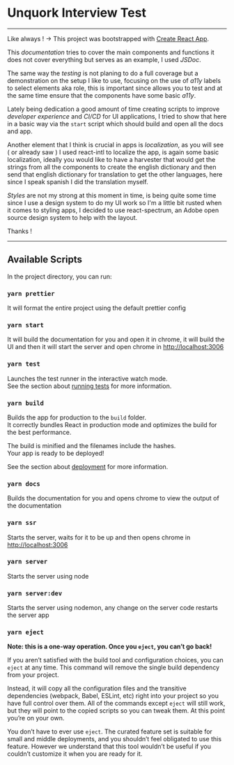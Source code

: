 # Unquork Interview Test

---
Like always ! -> This project was bootstrapped with [Create React App](https://github.com/facebook/create-react-app).

This *documentation* tries to cover the main components and functions it does not cover everything but serves as an example, I used *JSDoc*.

The same way the *testing* is not planing to do a full coverage but a demonstration on the setup I like to use, focusing on the use of *a11y* labels to select elements aka role, this is important since allows you to test and at the same time ensure that the components have some basic *a11y*.

Lately being dedication a good amount of time creating scripts to improve *developer experience* and *CI/CD* for UI applications, I tried to show that here in a basic way via the `start` script which should build and open all the docs and app.

Another element that I think is crucial in apps is *localization*, as you will see ( or already saw ) I used react-intl to localize the app, is again some basic localization, ideally you would like to have a harvester that would get the strings from all the components to create the english dictionary and then send that english dictionary for translation to get the other languages, here since I speak spanish I did the translation myself.

*Styles* are not my strong at this moment in time, is being quite some time since I use a design system to do my UI work so I'm a little bit rusted when it comes to styling apps, I decided to use react-spectrum, an Adobe open source design system to help with the layout.

Thanks !

---
## Available Scripts

In the project directory, you can run:

### `yarn prettier`

It will format the entire project using the default prettier config

### `yarn start`

It will build the documentation for you and open it in chrome, it will build the UI and then it will start the server and open chrome in [http://localhost:3006](http://localhost:3006)

### `yarn test`

Launches the test runner in the interactive watch mode.\
See the section about [running tests](https://facebook.github.io/create-react-app/docs/running-tests) for more information.

### `yarn build`

Builds the app for production to the `build` folder.\
It correctly bundles React in production mode and optimizes the build for the best performance.

The build is minified and the filenames include the hashes.\
Your app is ready to be deployed!

See the section about [deployment](https://facebook.github.io/create-react-app/docs/deployment) for more information.

### `yarn docs`

Builds the documentation for you and opens chrome to view the output of the documentation

### `yarn ssr`

Starts the server, waits for it to be up and then opens chrome in [http://localhost:3006](http://localhost:3006)

### `yarn server`

Starts the server using node

### `yarn server:dev`

Starts the server using nodemon, any change on the server code restarts the server app

### `yarn eject`

**Note: this is a one-way operation. Once you `eject`, you can’t go back!**

If you aren’t satisfied with the build tool and configuration choices, you can `eject` at any time. This command will remove the single build dependency from your project.

Instead, it will copy all the configuration files and the transitive dependencies (webpack, Babel, ESLint, etc) right into your project so you have full control over them. All of the commands except `eject` will still work, but they will point to the copied scripts so you can tweak them. At this point you’re on your own.

You don’t have to ever use `eject`. The curated feature set is suitable for small and middle deployments, and you shouldn’t feel obligated to use this feature. However we understand that this tool wouldn’t be useful if you couldn’t customize it when you are ready for it.
